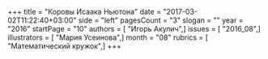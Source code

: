 +++
title = "Коровы Исаака Ньютона"
date = "2017-03-02T11:22:40+03:00"
side = "left"
pagesCount = "3"
slogan = ""
year = "2016"
startPage = "10"
authors = [ "Игорь Акулич",]
issues = [ "2016_08",]
illustrators = [ "Мария Усеинова",]
month = "08"
rubrics = [ "Математический кружок",]
+++
